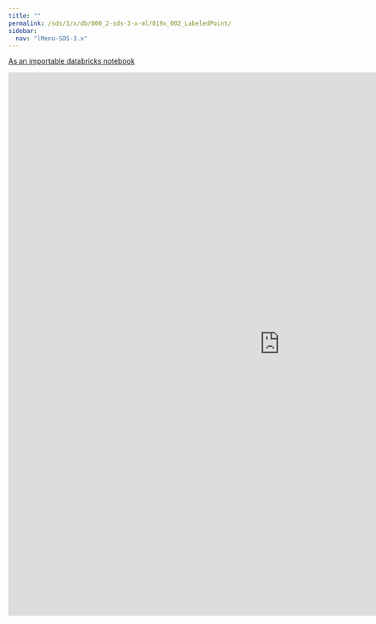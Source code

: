 ```yaml
---
title: ""
permalink: /sds/3/x/db/000_2-sds-3-x-ml/019x_002_LabeledPoint/
sidebar:
  nav: "lMenu-SDS-3.x"
---
```


[As an importable databricks notebook](https://lamastex.github.io/scalable-data-science/sds/3/x/db/000_2-sds-3-x-ml/019x_002_LabeledPoint.html)

<iframe src="https://lamastex.github.io/scalable-data-science/sds/3/x/db/000_2-sds-3-x-ml/019x_002_LabeledPoint.html" width="1080" height="1080" frameborder="0"></iframe>
